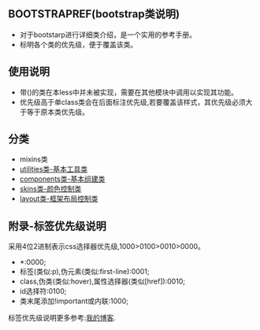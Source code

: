 ## BOOTSTRAPREF(bootstrap类说明)

* 对于bootstarp进行详细类介绍，是一个实用的参考手册。
* 标明各个类的优先级，便于覆盖该类。

## 使用说明

* 带()的类在本less中并未被实现，需要在其他模块中调用以实现其功能。
* 优先级高于单class类会在后面标注优先级,若要覆盖该样式，其优先级必须大于等于原本类优先级。

## 分类

* mixins类
 * [utilities类-基本工具类](./mixins/utilities.md)
 * [components类-基本组建类](./mixins/components.md)
 * [skins类-颜色控制类](./mixins/skins.md)
 * [layout类-框架布局控制类](./mixins/layout.md)

## 附录-标签优先级说明

采用4位2进制表示css选择器优先级,1000>0100>0010>0000。  
 * *:0000;
 * 标签(类似:p),伪元素(类似:first-line):0001;
 * class,伪类(类似:hover),属性选择器(类似[href]):0010;
 * id选择符:0100;
 * 类末尾添加!important或内联:1000;

标签优先级说明更多参考:[我的博客](http://blog.csdn.net/happy05abc/article/details/51939848).

	
